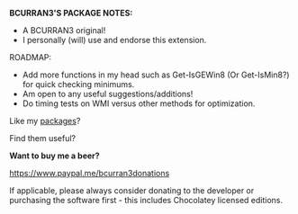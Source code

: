 **BCURRAN3'S PACKAGE NOTES:**

* A BCURRAN3 original!
* I personally (will) use and endorse this extension.

ROADMAP:
* Add more functions in my head such as Get-IsGEWin8 (Or Get-IsMin8?) for quick checking minimums. 
* Am open to any useful suggestions/additions!
* Do timing tests on WMI versus other methods for optimization.

Like my [packages](https://chocolatey.org/profiles/bcurran3)? 

Find them useful?

**Want to buy me a beer?**

https://www.paypal.me/bcurran3donations

If applicable, please always consider donating to the developer or purchasing the software first - this includes Chocolatey licensed editions. 



